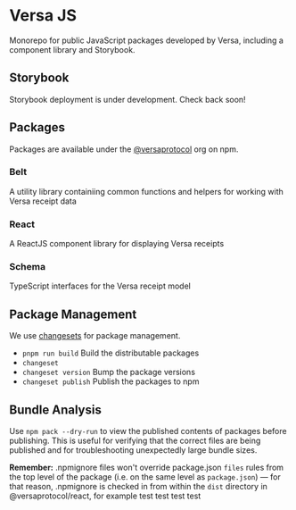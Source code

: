 # Versa JS

Monorepo for public JavaScript packages developed by Versa, including a component library and Storybook.

## Storybook

Storybook deployment is under development. Check back soon!

## Packages

Packages are available under the [@versaprotocol](https://www.npmjs.com/org/versaprotocol) org on npm.

### Belt

A utility library containiing common functions and helpers for working with Versa receipt data

### React

A ReactJS component library for displaying Versa receipts

### Schema

TypeScript interfaces for the Versa receipt model

## Package Management

We use [changesets](https://github.com/changesets/changesets) for package management.

- `pnpm run build` Build the distributable packages
- `changeset`
- `changeset version` Bump the package versions
- `changeset publish` Publish the packages to npm

## Bundle Analysis

Use `npm pack --dry-run` to view the published contents of packages before publishing. This is useful for verifying that the correct files are being published and for troubleshooting unexpectedly large bundle sizes.

**Remember:** .npmignore files won't override package.json `files` rules from the top level of the package (i.e. on the same level as `package.json`) — for that reason, .npmignore is checked in from within the `dist` directory in @versaprotocol/react, for example
test
test
test
test
